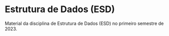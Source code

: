 # Estrutura de Dados (ESD)
Material da disciplina de Estrutura de Dados (ESD) no primeiro semestre de 2023.
